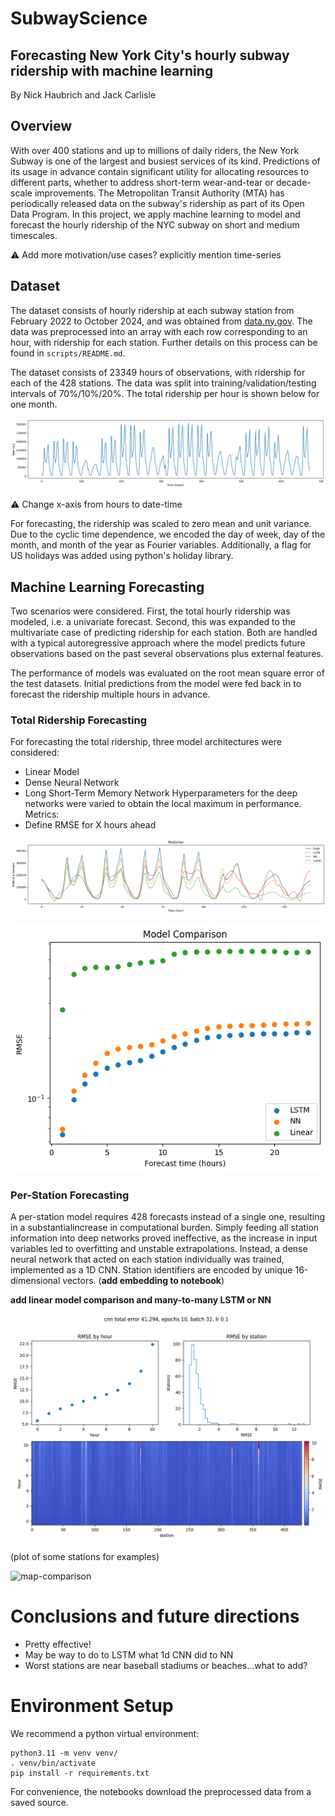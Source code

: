 # SubwayScience 

## Forecasting New York City's hourly subway ridership with machine learning

By Nick Haubrich and Jack Carlisle 



## Overview

With over 400 stations and up to millions of daily riders, the New York Subway is one of the largest and busiest services of its kind. Predictions of its usage in advance contain significant utility for allocating resources to different parts, whether to address short-term wear-and-tear or decade-scale improvements. The Metropolitan Transit Authority (MTA) has periodically released data on the subway's ridership as part of its Open Data Program. In this project, we apply machine learning to model and forecast the hourly ridership of the NYC subway on short and medium timescales.

:warning: Add more motivation/use cases? explicitly mention time-series 


## Dataset
The dataset consists of hourly ridership at each subway station from February 2022 to October 2024, and was obtained from [data.ny.gov](https://data.ny.gov/Transportation/MTA-Subway-Hourly-Ridership-Beginning-July-2020/wujg-7c2s/about_data). The data was preprocessed into an array with each row corresponding to an hour, with ridership for each station. Further details on this process can be found in `scripts/README.md`.

The dataset consists of 23349 hours of observations, with ridership for each of the 428 stations. The data was split into training/validation/testing intervals of 70%/10%/20%. The total ridership per hour is shown below for one month. 

![month of data](plots/monthOfData.png)

:warning: Change x-axis from hours to date-time

For forecasting, the ridership was scaled to zero mean and unit variance. Due to the cyclic time dependence, we encoded the day of week, day of the month, and month of the year as Fourier variables. Additionally, a flag for US holidays was added using python's holiday library.

## Machine Learning Forecasting
Two scenarios were considered. First, the total hourly ridership was modeled, i.e. a univariate forecast. Second, this was expanded to the multivariate case of predicting ridership for each station. Both are handled with a typical autoregressive approach where the model predicts future observations based on the past several observations plus external features.

The performance of models was evaluated on the root mean square error of the test datasets. Initial predictions from the model were fed back in to forecast the ridership multiple hours in advance. 

### Total Ridership Forecasting
For forecasting the total ridership, three model architectures were considered:
 - Linear Model
 - Dense Neural Network
 - Long Short-Term Memory Network
Hyperparameters for the deep networks were varied to obtain the local maximum in performance.
Metrics:
 - Define RMSE for X hours ahead

![total ridership forecast comparison](plots/totalRidershipWeekComparison.png)

![total ridership RMSE comparison](plots/totalRidershipRMSEComparison.png)

### Per-Station Forecasting
A per-station model requires 428 forecasts instead of a single one, resulting in a substantialincrease in computational burden. Simply feeding all station information into deep networks proved ineffective, as the increase in input variables led to overfitting and unstable extrapolations. Instead, a dense neural network that acted on each station individually was trained, implemented as a 1D CNN. Station identifiers are encoded by unique 16-dimensional vectors. (**add embedding to notebook**)

**add linear model comparison and many-to-many LSTM or NN**

![multistation RMSE](plots/multistationRMSE.png)

(plot of some stations for examples)

![map-comparison](plots/mergedMTAanimation.gif)

# Conclusions and future directions
 - Pretty effective!
 - May be way to do to LSTM what 1d CNN did to NN
 - Worst stations are near baseball stadiums or beaches...what to add?

# Environment Setup
We recommend a python virtual environment:
```
python3.11 -m venv venv/
. venv/bin/activate
pip install -r requirements.txt
```
For convenience, the notebooks download the preprocessed data from a saved source.

